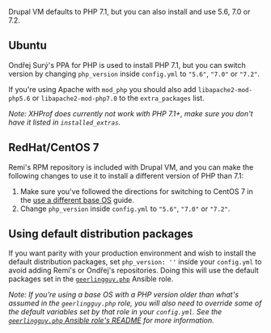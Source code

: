 Drupal VM defaults to PHP 7.1, but you can also install and use 5.6, 7.0 or 7.2.

## Ubuntu

Ondřej Surý's PPA for PHP is used to install PHP 7.1, but you can switch version by changing `php_version` inside `config.yml` to `"5.6"`, `"7.0"` or `"7.2"`.

If you're using Apache with `mod_php` you should also add `libapache2-mod-php5.6` or `libapache2-mod-php7.0` to the `extra_packages` list.

_Note: XHProf does currently not work with PHP 7.1+, make sure you don't have it listed in `installed_extras`._

## RedHat/CentOS 7

Remi's RPM repository is included with Drupal VM, and you can make the following changes to use it to install a different version of PHP than 7.1:

  1. Make sure you've followed the directions for switching to CentOS 7 in the [use a different base OS](base-os.md) guide.
  2. Change `php_version` inside `config.yml` to `"5.6"`, `"7.0"` or `"7.2"`.

## Using default distribution packages

If you want parity with your production environment and wish to install the default distribution packages, set `php_version: ''` inside your `config.yml` to avoid adding Remi's or Ondřej's repositories. Doing this will use the default packages set in the [`geerlingguy.php`](https://github.com/geerlingguy/ansible-role-php) Ansible role.

_Note: If you're using a base OS with a PHP version older than what's assumed in the `geerlingguy.php` role, you will also need to override some of the default variables set by that role in your `config.yml`. See the [`geerlingguy.php` Ansible role's README](https://github.com/geerlingguy/ansible-role-php#readme) for more information._
